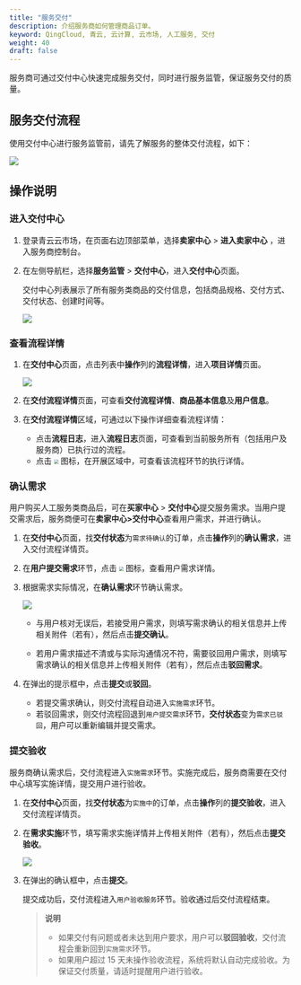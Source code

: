 ```yaml
---
title: "服务交付"
description: 介绍服务商如何管理商品订单。
keyword: QingCloud, 青云, 云计算, 云市场, 人工服务, 交付
weight: 40
draft: false
---
```


服务商可通过交付中心快速完成服务交付，同时进行服务监管，保证服务交付的质量。

## 服务交付流程

使用交付中心进行服务监管前，请先了解服务的整体交付流程，如下：

![](../../_images/delivery_process.svg)

## 操作说明

### 进入交付中心

1. 登录青云云市场，在页面右边顶部菜单，选择**卖家中心** > **进入卖家中心** ，进入服务商控制台。

2. 在左侧导航栏，选择**服务监管** > **交付中心**，进入**交付中心**页面。

   交付中心列表展示了所有服务类商品的交付信息，包括商品规格、交付方式、交付状态、创建时间等。

   ![](../../_images/delivery_center_list.png)

### 查看流程详情

1. 在**交付中心**页面，点击列表中**操作**列的**流程详情**，进入**项目详情**页面。

   ![](../../_images/service_project_detail.png)

2. 在**交付流程详情**页面，可查看**交付流程详情**、**商品基本信息**及**用户信息**。

3. 在**交付流程详情**区域，可通过以下操作详细查看流程详情：
   - 点击**流程日志**，进入**流程日志**页面，可查看到当前服务所有（包括用户及服务商）已执行过的流程。
   - 点击 <img src="../../_images/chevron_down.png" style="zoom:50%;" /> 图标，在开展区域中，可查看该流程环节的执行详情。

### 确认需求

用户购买人工服务类商品后，可在**买家中心** > **交付中心**提交服务需求。当用户提交需求后，服务商便可在**卖家中心>交付中心**查看用户需求，并进行确认。

1. 在**交付中心**页面，找**交付状态**为`需求待确认`的订单，点击**操作**列的**确认需求**，进入交付流程详情页。

2. 在**用户提交需求**环节，点击 <img src="../../_images/chevron_down.png" style="zoom:50%;" /> 图标，查看用户需求详情。

3. 根据需求实际情况，在**确认需求**环节确认需求。

   ![](../../_images/confirm_requirment.png)

   - 与用户核对无误后，若接受用户需求，则填写需求确认的相关信息并上传相关附件（若有），然后点击**提交确认**。

   - 若用户需求描述不清或与实际沟通情况不符，需要驳回用户需求，则填写需求确认的相关信息并上传相关附件（若有），然后点击**驳回需求**。

4. 在弹出的提示框中，点击**提交**或**驳回**。

   - 若提交需求确认，则交付流程自动进入`实施需求`环节。
   - 若驳回需求，则交付流程回退到`用户提交需求`环节，**交付状态**变为`需求已驳回`，用户可以重新编辑并提交需求。

### 提交验收

服务商确认需求后，交付流程进入`实施需求`环节。实施完成后，服务商需要在交付中心填写实施详情，提交用户进行验收。

1. 在**交付中心**页面，找**交付状态**为`实施中`的订单，点击**操作**列的**提交验收**，进入交付流程详情页。

2. 在**需求实施**环节，填写需求实施详情并上传相关附件（若有），然后点击**提交验收**。

   ![](../../_images/commit_check.png)

4. 在弹出的确认框中，点击**提交**。

   提交成功后，交付流程进入`用户验收服务`环节。验收通过后交付流程结束。

   > **说明**
   >
   > - 如果交付有问题或者未达到用户要求，用户可以**驳回验收**，交付流程会重新回到`实施需求`环节。
   > - 如果用户超过 15 天未操作验收流程，系统将默认自动完成验收。为保证交付质量，请适时提醒用户进行验收。

